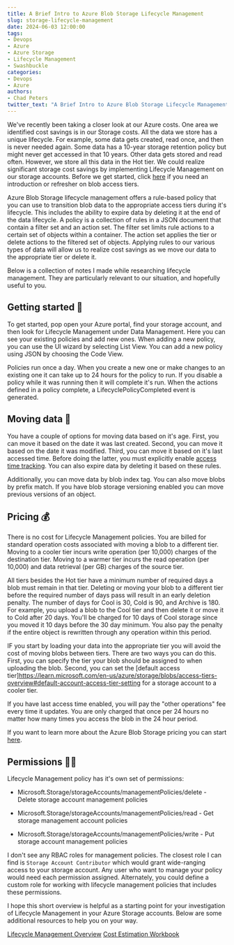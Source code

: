```yaml
---
title: A Brief Intro to Azure Blob Storage Lifecycle Management
slug: storage-lifecycle-management
date: 2024-06-03 12:00:00
tags:
- Devops
- Azure
- Azure Storage
- Lifecycle Management
- Swashbuckle
categories:
- Devops
- Azure
authors: 
- Chad Peters
twitter_text: "A Brief Intro to Azure Blob Storage Lifecycle Management"
---
```


We've recently been taking a closer look at our Azure costs. One area we identified cost savings is in our Storage costs. All the data we store has a unique lifecycle. For example, some data gets created, read once, and then is never needed again. Some data has a 10-year storage retention policy but might never get accessed in that 10 years. Other data gets stored and read often. However, we store all this data in the Hot tier. We could realize significant storage cost savings by implementing Lifecycle Management on our storage accounts. Before we get started, click [here](https://learn.microsoft.com/en-us/azure/storage/blobs/access-tiers-overview) if you need an introduction or refresher on blob access tiers.

Azure Blob Storage lifecycle management offers a rule-based policy that you can use to transition blob data to the appropriate access tiers during it's lifecycle. This includes the ability to expire data by deleting it at the end of the data lifecycle. A policy is a collection of rules in a JSON document that contain a filter set and an action set. The filter set limits rule actions to a certain set of objects within a container. The action set applies the tier or delete actions to the filtered set of objects. Applying rules to our various types of data will allow us to realize cost savings as we move our data to the appropriate tier or delete it. 

Below is a collection of notes I made while researching lifecycle management. They are particularly relevant to our situation, and hopefully useful to you. 

## Getting started 🚩

To get started, pop open your Azure portal, find your storage account, and then look for Lifecycle Management under Data Management. Here you can see your existing policies and add new ones. When adding a new policy, you can use the UI wizard by selecting List View. You can add a new policy using JSON by choosing the Code View. 

Policies run once a day. When you create a new one or make changes to an existing one it can take up to 24 hours for the policy to run. If you disable a policy while it was running then it will complete it's run. When the actions defined in a policy complete, a LifecyclePolicyCompleted event is generated.

## Moving data 🚚

You have a couple of options for moving data based on it's age. First, you can move it based on the date it was last created. Second, you can move it based on the date it was modified. Third, you can move it based on it's last accessed time. Before doing the latter, you must explicitly enable [access time tracking](https://learn.microsoft.com/en-us/azure/storage/blobs/lifecycle-management-policy-configure?tabs=azure-portal#optionally-enable-access-time-tracking). You can also expire data by deleting it based on these rules.

Additionally, you can move data by blob index tag. You can also move blobs by prefix match. If you have blob storage versioning enabled you can move previous versions of an object. 

## Pricing 💰

There is no cost for Lifecycle Management policies. You are billed for standard operation costs associated with moving a blob to a different tier. Moving to a cooler tier incurs write operation (per 10,000) charges of the destination tier. Moving to a warmer tier incurs the read operation (per 10,000) and data retrieval (per GB) charges of the source tier. 

All tiers besides the Hot tier have a minimum number of required days a blob must remain in that tier. Deleting or moving your blob to a different tier before the required number of days pass will result in an early deletion penalty. The number of days for Cool is 30, Cold is 90, and Archive is 180. For example, you upload a blob to the Cool tier and then delete it or move it to Cold after 20 days. You'll be charged for 10 days of Cool storage since you moved it 10 days before the 30 day minimum. You also pay the penalty if the entire object is rewritten through any operation within this period. 

IF you start by loading your data into the appropriate tier you will avoid the cost of moving blobs between tiers. There are two ways you can do this. First, you can specify the tier your blob should be assigned to when uploading the blob. Second, you can set the [default access tier]https://learn.microsoft.com/en-us/azure/storage/blobs/access-tiers-overview#default-account-access-tier-setting for a storage account to a cooler tier. 

If you have last access time enabled, you will pay the "other operations" fee every time it updates. You are only charged that once per 24 hours no matter how many times you access the blob in the 24 hour period.

If you want to learn more about the Azure Blob Storage pricing you can start [here](https://azure.microsoft.com/en-us/pricing/details/storage/blobs/). 

## Permissions ✋🏻

Lifecycle Management policy has it's own set of permissions:

- Microsoft.Storage/storageAccounts/managementPolicies/delete - Delete storage account management policies

- Microsoft.Storage/storageAccounts/managementPolicies/read - Get storage management account policies

- Microsoft.Storage/storageAccounts/managementPolicies/write - Put storage account management policies

I don't see any RBAC roles for management policies. The closest role I can find is `Storage Account Contributor` which would grant wide-ranging access to your storage account. Any user who want to manage your policy would need each permission assigned. Alternately, you could define a custom role for working with lifecycle management policies that includes these permissions. 

I hope this short overview is helpful as a starting point for your investigation of Lifecycle Management in your Azure Storage accounts. Below are some additional resources to help you on your way. 

[Lifecycle Management Overview](https://learn.microsoft.com/en-us/azure/storage/blobs/lifecycle-management-overview)
[Cost Estimation Workbook](https://azure.github.io/Storage/docs/backup-and-archive/azure-archive-storage-cost-estimation/azure-archive-storage-cost-estimation.xlsx)


